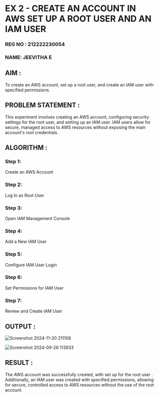  # EX 2 - CREATE AN  ACCOUNT IN AWS SET UP A ROOT USER AND AN IAM USER 
 
### REG NO : 212222230054
### NAME: JEEVITHA E

## AIM :

To create an AWS account, set up a root user, and create an IAM user with specified permissions.

## PROBLEM STATEMENT :

This experiment involves creating an AWS account, configuring security settings for the root user, and setting up an IAM user. IAM users allow for secure, managed access to AWS resources without exposing the main account's root credentials.

## ALGORITHM :

 ### Step 1:
 Create an AWS Account </br>
 
 ### Step 2:
 Log In as Root User </br>
 
 ### Step 3:
 Open IAM Management Console</br>
 
 ### Step 4:
 Add a New IAM User</br>
 
 ### Step 5:
 Configure IAM User Login</br>
 
 ### Step 6:
 Set Permissions for IAM User</br>
 
 ### Step 7:
 Review and Create IAM User</br>


## OUTPUT :

![Screenshot 2024-11-20 211108](https://github.com/user-attachments/assets/d932d453-f91b-4f59-b04c-ee21b9781920)


![Screenshot 2024-09-26 113933](https://github.com/user-attachments/assets/930c4845-7197-4517-aca9-ca763c09535a)

## RESULT :

The AWS account was successfully created, with set up for the root user . Additionally, an IAM user was created with specified permissions, allowing for secure, controlled access to AWS resources without the use of the root account. 

